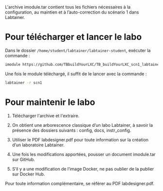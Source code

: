 L'archive imodule.tar contient tous les fichiers nécessaires à la configuration, au maintien et à l’auto-correction du scénario 1 dans Labtainer.

# Pour télécharger et lancer le labo

Dans le dossier `/home/student/labtainer/labtainer-student`, exécuter la commande :

```bash
imodule https://github.com/TBbuildYourLXC/TB_buildYourLXC_scn1_labtainer/raw/refs/heads/main/imodule.tar
```
Une fois le module téléchargé, il suffit de le lancer avec la commande :

```bash
labtainer -r scn1
```

# Pour maintenir le labo

1. Télécharger l'archive et l'extraire.

2. On obtient une arborescence classique d’un labo Labtainer, à savoir la présence des dossiers suivants : config, docs, instr_config.

3. Utiliser le PDF labdesigner.pdf pour toute information sur la création d’un laboratoire Labtainer.

4. Une fois les modifications apportées, pousser un document imodule.tar sur GitHub.

5. S’il y a une modification de l’image Docker, ne pas oublier de la publier sur Docker Hub.

Pour toute information complémentaire, se référer au PDF labdesigner.pdf.
